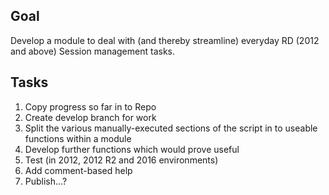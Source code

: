 ## Goal
Develop a module to deal with (and thereby streamline) everyday RD (2012 and above) Session management tasks.

## Tasks
1. Copy progress so far in to Repo
1. Create develop branch for work
1. Split the various manually-executed sections of the script in to useable functions within a module
1. Develop further functions which would prove useful
1. Test (in 2012, 2012 R2 and 2016 environments)
1. Add comment-based help
1. Publish...?
